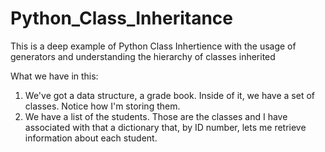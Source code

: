 # Python_Class_Inheritance
This is a deep example of Python Class Inhertience with the usage of generators and understanding the hierarchy of classes inherited

What we have in this:
1. We've got a data structure, a grade book. Inside of it, we have a set of classes. Notice how I'm storing them. 
2. We have a list of the students. Those are the classes and I have associated with that a dictionary that, by ID number, lets me retrieve information about each student.
